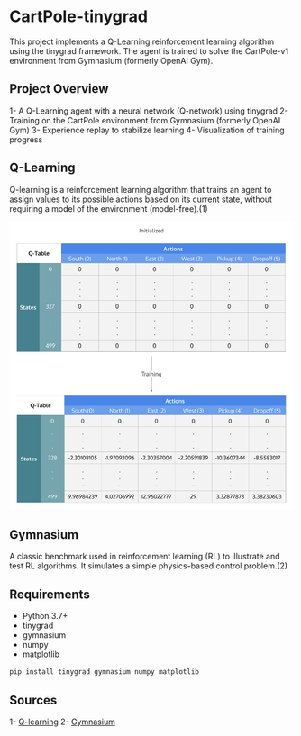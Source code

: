 # CartPole-tinygrad

This project implements a Q-Learning reinforcement learning algorithm using the tinygrad framework. The agent is trained to solve the CartPole-v1 environment from Gymnasium (formerly OpenAI Gym).

## Project Overview

1- A Q-Learning agent with a neural network (Q-network) using tinygrad
2- Training on the CartPole environment from Gymnasium (formerly OpenAI Gym)
3- Experience replay to stabilize learning
4- Visualization of training progress

## Q-Learning 
Q-learning is a reinforcement learning algorithm that trains an agent to assign values to its possible actions based on its current state, without requiring a model of the environment (model-free).(1)

!["A Q-learning table mapping states to actions, initially filled with zeros and updated iteratively through training.](assets/Q-Learning_matrix_init_and_after_training.png)

## Gymnasium
 A classic benchmark used in reinforcement learning (RL) to illustrate and test RL algorithms. It simulates a simple physics-based control problem.(2)

## Requirements
- Python 3.7+
- tinygrad
- gymnasium
- numpy
- matplotlib

```bash
pip install tinygrad gymnasium numpy matplotlib
```
## Sources 
1- [Q-learning](https://en.wikipedia.org/wiki/Q-learning)
2- [Gymnasium](https://www.bomberbot.com/reinforcement-learning/reinforcement-learning-made-easy-with-gymnasium/)


